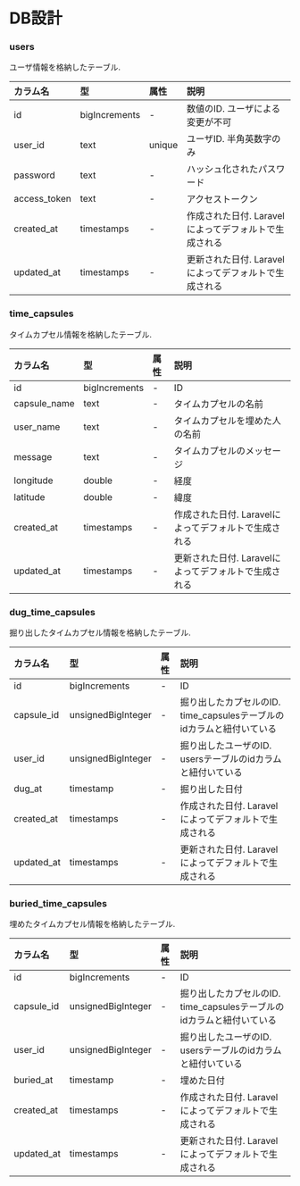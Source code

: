 # DB設計

### users
ユーザ情報を格納したテーブル.

|カラム名|型|属性|説明|
|:--|:--|:--|:--|
|id|bigIncrements|-|数値のID. ユーザによる変更が不可|
|user_id|text|unique|ユーザID. 半角英数字のみ|
|password|text|-|ハッシュ化されたパスワード|
|access_token|text|-|アクセストークン|
|created_at|timestamps|-|作成された日付. Laravelによってデフォルトで生成される|
|updated_at|timestamps|-|更新された日付. Laravelによってデフォルトで生成される|

### time_capsules
タイムカプセル情報を格納したテーブル.

|カラム名|型|属性|説明|
|:--|:--|:--|:--|
|id|bigIncrements|-|ID|
|capsule_name|text|-|タイムカプセルの名前|
|user_name|text|-|タイムカプセルを埋めた人の名前|
|message|text|-|タイムカプセルのメッセージ|
|longitude|double|-|経度|
|latitude|double|-|緯度|
|created_at|timestamps|-|作成された日付. Laravelによってデフォルトで生成される|
|updated_at|timestamps|-|更新された日付. Laravelによってデフォルトで生成される|

### dug_time_capsules
掘り出したタイムカプセル情報を格納したテーブル.

|カラム名|型|属性|説明|
|:--|:--|:--|:--|
|id|bigIncrements|-|ID|
|capsule_id|unsignedBigInteger|-|掘り出したカプセルのID. time_capsulesテーブルのidカラムと紐付いている|
|user_id|unsignedBigInteger|-|掘り出したユーザのID. usersテーブルのidカラムと紐付いている|
|dug_at|timestamp|-|掘り出した日付|
|created_at|timestamps|-|作成された日付. Laravelによってデフォルトで生成される|
|updated_at|timestamps|-|更新された日付. Laravelによってデフォルトで生成される|

### buried_time_capsules
埋めたタイムカプセル情報を格納したテーブル.

|カラム名|型|属性|説明|
|:--|:--|:--|:--|
|id|bigIncrements|-|ID|
|capsule_id|unsignedBigInteger|-|掘り出したカプセルのID. time_capsulesテーブルのidカラムと紐付いている|
|user_id|unsignedBigInteger|-|掘り出したユーザのID. usersテーブルのidカラムと紐付いている|
|buried_at|timestamp|-|埋めた日付|
|created_at|timestamps|-|作成された日付. Laravelによってデフォルトで生成される|
|updated_at|timestamps|-|更新された日付. Laravelによってデフォルトで生成される|
